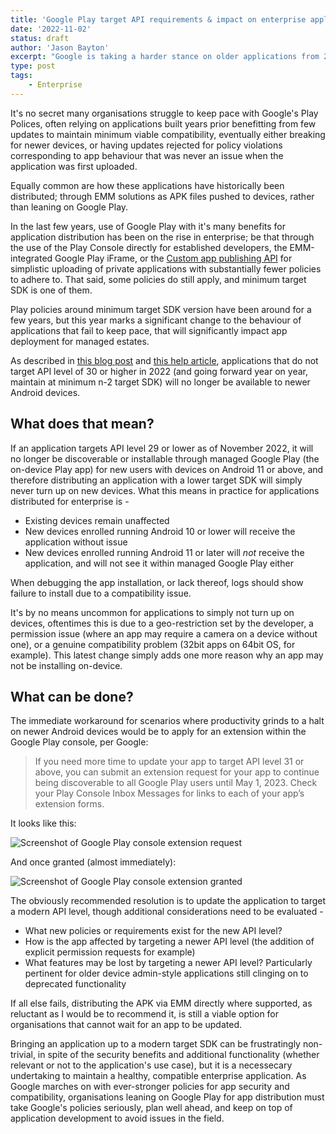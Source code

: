 ```yaml
---
title: 'Google Play target API requirements & impact on enterprise applications'
date: '2022-11-02'
status: draft
author: 'Jason Bayton'
excerpt: "Google is taking a harder stance on older applications from 2022. For organisations with enterprise applications this is what you need to know"
type: post
tags:
    - Enterprise
---
```

It's no secret many organisations struggle to keep pace with Google's Play Polices, often relying on applications built years prior benefitting from few updates to maintain minimum viable compatibility, eventually either breaking for newer devices, or having updates rejected for policy violations corresponding to app behaviour that was never an issue when the application was first uploaded.

Equally common are how these applications have historically been distributed; through EMM solutions as APK files pushed to devices, rather than leaning on Google Play. 

In the last few years, use of Google Play with it's many benefits for application distribution has been on the rise in enterprise; be that through the use of the Play Console directly for established developers, the EMM-integrated Google Play iFrame, or the [Custom app publishing API](https://developers.google.com/android/work/play/custom-app-api/get-started) for simplistic uploading of private applications with substantially fewer policies to adhere to. That said, some policies do still apply, and minimum target SDK is one of them.

Play policies around minimum target SDK version have been around for a few years, but this year marks a significant change to the behaviour of applications that fail to keep pace, that will significantly impact app deployment for managed estates.

As described in [this blog post](https://android-developers.googleblog.com/2022/04/expanding-plays-target-level-api-requirements-to-strengthen-user-security.html) and [this help article](https://support.google.com/googleplay/android-developer/answer/11926878), applications that do not target API level of 30 or higher in 2022 (and going forward year on year, maintain at minimum n-2 target SDK) will no longer be available to newer Android devices. 

## What does that mean?

If an application targets API level 29 or lower as of November 2022, it will no longer be discoverable or installable through managed Google Play (the on-device Play app) for new users with devices on Android 11 or above, and therefore distributing an application with a lower target SDK will simply never turn up on new devices. What this means in practice for applications distributed for enterprise is -

- Existing devices remain unaffected
- New devices enrolled running Android 10 or lower will receive the application without issue
- New devices enrolled running Android 11 or later will _not_ receive the application, and will not see it within managed Google Play either

When debugging the app installation, or lack thereof, logs should show failure to install due to a compatibility issue. 

It's by no means uncommon for applications to simply not turn up on devices, oftentimes this is due to a geo-restriction set by the developer, a permission issue (where an app may require a camera on a device without one), or a genuine compatibility problem (32bit apps on 64bit OS, for example). This latest change simply adds one more reason why an app may not be installing on-device.

## What can be done?

The immediate workaround for scenarios where productivity grinds to a halt on newer Android devices would be to apply for an extension within the Google Play console, per Google:

> If you need more time to update your app to target API level 31 or above, you can submit an extension request for your app to continue being discoverable to all Google Play users until May 1, 2023. Check your Play Console Inbox Messages for links to each of your app’s extension forms.

It looks like this: 

![Screenshot of Google Play console extension request](https://cdn.bayton.org/uploads/2022/11/Screenshot2022-11-12at00.38.21.png)

And once granted (almost immediately):

![Screenshot of Google Play console extension granted](uploads/2022/11/Screenshot2022-11-12at00.48.09.png)

The obviously recommended resolution is to update the application to target a modern API level, though additional considerations need to be evaluated -

- What new policies or requirements exist for the new API level?
- How is the app affected by targeting a newer API level (the addition of explicit permission requests for example)
- What features may be lost by targeting a newer API level? Particularly pertinent for older device admin-style applications still clinging on to deprecated functionality

If all else fails, distributing the APK via EMM directly where supported, as reluctant as I would be to recommend it, is still a viable option for organisations that cannot wait for an app to be updated. 

Bringing an application up to a modern target SDK can be frustratingly non-trivial, in spite of the security benefits and additional functionality (whether relevant or not to the application's use case), but it is a necessecary undertaking to maintain a healthy, compatible enterprise application. As Google marches on with ever-stronger policies for app security and compatibility, organisations leaning on Google Play for app distribution must take Google's policies seriously, plan well ahead, and keep on top of application development to avoid issues in the field.